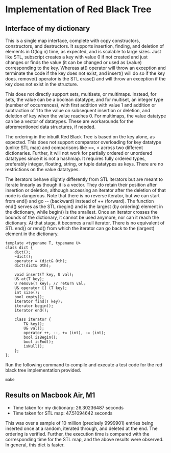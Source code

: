 # Implementation of Red Black Tree

## Interface of my dictionary
This is a single map interface, complete with copy constructors, constructors, and destructors. It supports insertion, finding, and deletion of elements in O(log n) time, as expected, and is scalable to large sizes. Just like STL, subscript creates a key with value 0 if not created and just changes or finds the value (it can be changed or used as Lvalue) corresponding to the key. Whereas at() operator will throw an exception and terminate the code if the key does not exist, and insert() will do so if the key does. remove() operator is the STL erase() and will throw an exception if the key does not exist in the structure.

This does not directly support sets, multisets, or multimaps. Instead, for sets, the value can be a boolean datatype, and for multiset, an integer type (number of occurrences), with first addition with value 1 and addition or subtraction of 1 to the value on subsequent insertion or deletion, and deletion of key when the value reaches 0. For multimaps, the value datatype can be a vector of datatypes. These are workarounds for the aforementioned data structures, if needed.

The ordering in the inbuilt Red Black Tree is based on the key alone, as expected. This does not support comparator overloading for key datatype (unlike STL map) and comparisons like ==, < across two different dictionaries. Further, it will not work for partially ordered or unordered datatypes since it is not a hashmap. It requires fully ordered types, preferably integer, floating, string, or tuple datatypes as keys. There are no restrictions on the value datatypes.

The iterators behave slightly differently from STL iterators but are meant to iterate linearly as though it is a vector. They do retain their position after insertion or deletion, although accessing an iterator after the deletion of that node is dangerous. Note that there is no reverse iterator, but we can start from end() and go -- (backward) instead of ++ (forward). The function end() serves as the STL rbegin() and is the largest (by ordering) element in the dictionary, while begin() is the smallest. Once an iterator crosses the bounds of the dictionary, it cannot be used anymore, nor can it reach the dictionary. At that stage, it becomes a null iterator. There is no equivalent of STL end() or rend() from which the iterator can go back to the (largest) element in the dictionary.

```
template <typename T, typename U> 
class dict {
    dict();
    ~dict();
    operator = (dict& Oth); 
    dict(dict& Oth);

    void insert(T key, U val);
    U& at(T key);
    U remove(T key); // return val;
    U& operator [] (T key);
    int size();
    bool empty();
    iterator find(T key);
    iterator begin();
    iterator end();

    class iterator {
        T& key();
        U& val();
        operator ++, --, += (int), -= (int);
        bool isBegin();
        bool isEnd();
        isNull(); 
    };
};
```

Run the following command to compile and execute a test code for the red black tree implementation provided. 
```
make
```

## Results on Macbook Air, M1
* Time taken for my dictionary: 26.30236487 seconds
* Time taken for STL map: 47.51094642 seconds

This was over a sample of 10 million (precisely 9999901) entries being inserted once at a random, iterated through, and deleted at the end. The ordering is verified. Further, the execution time is compared with the corresponding time for the STL map, and the above results were observed. In general, this dict is faster.
